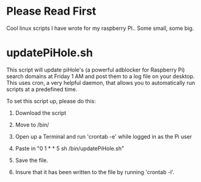 # Please Read First



Cool linux scripts I have wrote for my raspberry PI.. Some small, some big. 



# updatePiHole.sh


This script will update piHole's (a powerful adblocker for Raspberry Pi) search domains at Friday 1 AM and post them to a log file on your desktop.
This uses cron, a very helpful daemon, that allows you to automatically run scripts at a predefined time.

To set this script up, please do this:

1) Download the script

2) Move to /bin/

3) Open up a Terminal and run 'crontab -e' while logged in as the Pi user



4) Paste in "0 1 * * 5 sh /bin/updatePiHole.sh"

5) Save the file.

6) Insure that it has been written to the file by running 'crontab -l'.

